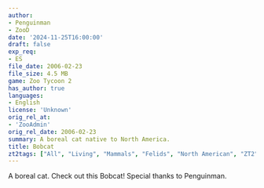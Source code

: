 ```yaml
---
author:
- Penguinman
- ZooD
date: '2024-11-25T16:00:00'
draft: false
exp_req:
- ES
file_date: 2006-02-23
file_size: 4.5 MB
game: Zoo Tycoon 2
has_author: true
languages:
- English
license: 'Unknown'
orig_rel_at:
- 'ZooAdmin'
orig_rel_date: 2006-02-23
summary: A boreal cat native to North America.
title: Bobcat
zt2tags: ["All", "Living", "Mammals", "Felids", "North American", "ZT2", "Endangered Species"]
---
```

A boreal cat. Check out this Bobcat! Special thanks to Penguinman.
